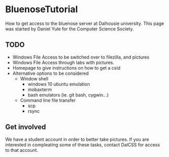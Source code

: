 # BluenoseTutorial
How to get access to the bluenose server at Dalhousie university.  This page was started by Daniel Yule for the Computer Science Society.

## TODO

* Windows File Access to be switched over to filezilla, and pictures
* Windows File Access through labs with pictures.
* Homepage to give instructions on how to get a csid
* Alternative options to be considered
  * Window shell
    * windows 10 ubuntu emulation
    * mobaxterm
    * bash emulators (ie. git bash, cygwin...)
  * Command line file transfer
    * scp
    * rsync

## Get involved
We have a student account in order to better take pictures.  If you are interested in compleating some of these tasks, contact DalCSS for access to that account.
